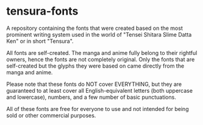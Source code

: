 # tensura-fonts

A repository containing the fonts that were created based on the most prominent writing system used in the world of "Tensei Shitara Slime Datta Ken" or in short "Tensura". 

All fonts are self-created. The manga and anime fully belong to their rightful owners, hence the fonts are not completely original. Only the fonts that are self-created but the glyphs they were based on came directly from the manga and anime.

Please note that these fonts do NOT cover EVERYTHING, but they are guaranteed to at least cover all English-equivalent letters (both uppercase and lowercase), numbers, and a few number of basic punctuations.

All of these fonts are free for everyone to use and not intended for being sold or other commercial purposes.
